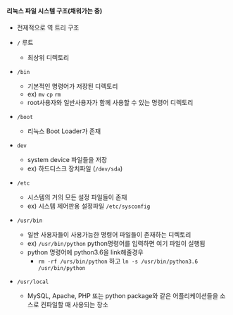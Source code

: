 #### 리눅스 파일 시스템 구조(채워가는 중)

* 전제적으로 역 트리 구조
* `/` 루트
  * 최상위 디렉토리 
* `/bin`
  * 기본적인 명령어가 저장된 디렉토리
  * ex) `mv` `cp` `rm`
  * root사용자와 일반사용자가 함께 사용할 수 있는 명령어 디렉토리
* `/boot` 
  * 리눅스 Boot Loader가 존재
* `dev`
  * system device 파일들을 저장
  * ex) 하드디스크 장치파일 (`/dev/sda`) 
* `/etc`
  * 시스템의 거의 모든 설정 파일들이 존재
  * ex) 시스템 제어판용 설정파일 `/etc/sysconfig`
* `/usr/bin`
  * 일반 사용자들이 사용가능한 명령어 파일들이 존재하는 디렉토리
  * ex) `/usr/bin/python` python명령어를 입력하면 여기 파일이 실행됨
  * python 명령어에 python3.6을  link해줄경우 
    * `rm -rf /urs/bin/python` 하고 `ln -s /usr/bin/python3.6 /usr/bin/python` 

* `/usr/local`
  * MySQL, Apache, PHP 또는 python package와 같은 어플리케이션들을 소스로 컨파일할 때 사용되는 장소